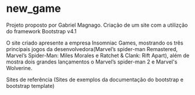 # new_game
Projeto proposto por Gabriel Magnago.
Criação de um site com a utilizção do framework Bootstrap v4.1

O site criado apresente a empresa Insomniac Games, mostrando os três principais jogos da desenvolvedora(Marvel’s spider-man Remastered, Marvel’s Spider-Man: Miles Morales e Ratchet & Clank: Rift Apart), além de mostra dois grandes lançamentos o Marvel’s spider-man 2 e Marvel's Wolverine.

Sites de referência (Sites de exemplos da documentação do bootstrap e bootstrap template)
